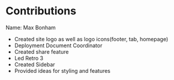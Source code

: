 # Contributions

Name: Max Bonham

* Created site logo as well as logo icons(footer, tab, homepage)
* Deployment Document Coordinator
* Created share feature
* Led Retro 3
* Created Sidebar
* Provided ideas for styling and features